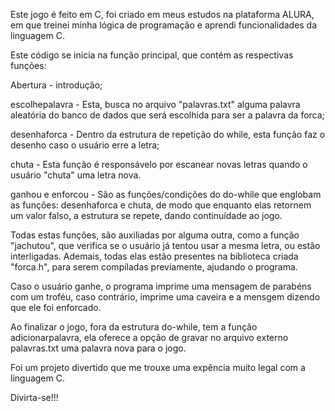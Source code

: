 Este jogo é feito em C, foi criado em meus estudos na plataforma ALURA, em que treinei minha lógica de programação e aprendi funcionalidades da linguagem C.

Este código se inicia na função principal, que contém as respectivas funções:

Abertura - introdução;

escolhepalavra - Esta, busca no arquivo "palavras.txt" alguma palavra aleatória do banco de dados que será escolhida para ser a palavra da forca;

desenhaforca - Dentro da estrutura de repetição do while, esta função faz o desenho caso o usuário erre a letra;

chuta - Esta função é responsávelo por escanear novas letras quando o usuário "chuta" uma letra nova.

ganhou e enforcou - São as funções/condições do do-while que englobam as funções: desenhaforca e chuta, de modo que enquanto elas retornem
um valor falso, a estrutura se repete, dando continuídade ao jogo.

Todas estas funções, são auxiliadas por alguma outra, como a função "jachutou", que verifica se o usuário já tentou usar a mesma letra, ou estão
interligadas. Ademais, todas elas estão presentes na biblioteca criada "forca.h", para serem compiladas previamente, ajudando o programa.

Caso o usuário ganhe, o programa imprime uma mensagem de parabéns com um troféu, caso contrário, imprime uma caveira e a mensgem dizendo que ele foi
enforcado.

Ao finalizar o jogo, fora da estrutura do-while, tem a função adicionarpalavra, ela oferece a opção de gravar no arquivo externo palavras.txt uma palavra 
nova para o jogo.

Foi um projeto divertido que me trouxe uma expência muito legal com a linguagem C.

Divirta-se!!!


